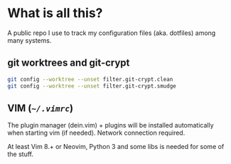 What is all this?
=================

A public repo I use to track my configuration files (aka. dotfiles) among many
systems.


## git worktrees and git-crypt

```sh
git config --worktree --unset filter.git-crypt.clean
git config --worktree --unset filter.git-crypt.smudge
```

## VIM (*`~/.vimrc`*)

The plugin manager (dein.vim) + plugins will be installed automatically when
starting vim (if needed). Network connection required.

At least Vim 8.+ or Neovim, Python 3 and some libs is needed for some of the
stuff.

